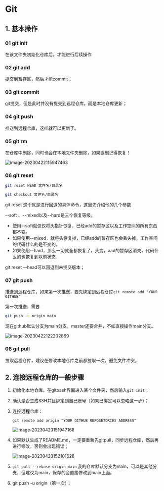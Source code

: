 # Git

## 1. 基本操作

### 01 git init

在该文件夹初始化仓库后，才能进行后续操作



### 02 git add

提交到暂存区，然后才能commit；



### 03 git commit

git提交，但是此时并没有提交到远程仓库，而是本地仓库更新；



### 04 git push

推送到远程仓库，这样就可以更新了。



### 05 git rm 

在仓库中删除，同时也会在本地文件夹删除，如果误删记得恢复！

![image-20230422115947463](C:\Users\OMEN\AppData\Roaming\Typora\typora-user-images\image-20230422115947463.png)



### 06 git reset

```bash
git reset HEAD 文件名/目录名

git checkout 文件名/目录名
```

git reset 这个就是进行回退的具体命令，这里先介绍他的几个参数

--soft 、--mixed以及--hard是三个恢复等级。

- 使用--soft就仅仅将头指针恢复，已经add的暂存区以及工作空间的所有东西都不变。
- 如果使用--mixed，就将头恢复掉，已经add的暂存区也会丢失掉，工作空间的代码什么的是不变的。
- 如果使用--hard，那么一切就全都恢复了，头变，aad的暂存区消失，代码什么的也恢复到以前状态.

git reset --head可以回退到未提交版本；



### 07 git push

推送到远程仓库，如果第一次推送，要先绑定到远程仓库`git remote add "YOUR GITHUB"`

第一次推送，需要

```bash
git push -u origin main
```

现在github默认分支为main分支，master还要合并，不如直接操作main分支。

![image-20230422122202869](C:\Users\OMEN\AppData\Roaming\Typora\typora-user-images\image-20230422122202869.png)



### 08 git pull

拉取远程仓库，建议在修改本地仓库之前都拉取一次，避免文件冲突。





## 2. 连接远程仓库的一般步骤

1. 初始化本地仓库，在gitbash界面进入某个文件夹，然后输入`git init`；

2. 确认是否生成SSH并且绑定到自己账号（如果已绑定可以忽略这一步）；

3. 连接远程仓库：

   `git remote add origin "YOUR GITHUB REPOSETORIES ADDRESS"`

   ![image-20230423151947168](C:\Users\OMEN\AppData\Roaming\Typora\typora-user-images\image-20230423151947168.png)

4. 如果默认生成了README.md，一定要重新先gitpull，同步远程仓库，然后再进行修改，否则会出现错误；

   ![image-20230423152101628](C:\Users\OMEN\AppData\Roaming\Typora\typora-user-images\image-20230423152101628.png)

5. `git pull --rebase origin main` 我的仓库默认分支为main，可以是其他分支，但建议为main，保存的会直接修改到main上面。

6. git push -u origin（第一次）；





